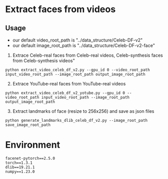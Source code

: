 # Extract faces from videos

## Usage
- our default video_root_path is "../data_structure/Celeb-DF-v2"
- our default image_root_path is "../data_structure/Celeb-DF-v2-face"
1. Extrace Celeb-real faces  from Celeb-real videos, Celeb-synthesis faces from Celeb-synthesis videos"

```
python extract_video_celeb_df_v2.py --gpu_id 0 --video_root_path input_video_root_path --image_root_path output_image_root_path
```

2. Extrace YouTube-real faces from YouTube-real videos

```
python extract_video_celeb_df_v2_yotube.py --gpu_id 0 --video_root_path input_video_root_path --image_root_path output_image_root_path
```



3. Extract landmarks of face (resize to 256x256) and save as json files

```
python generate_landmarks_dlib_celeb_df_v2.py --image_root_path save_image_root_path
```

 

# Environment

```
facenet-pytorch==2.5.0
torch==1.3.1
dlib==19.21.1
numpy==1.23.0
```



